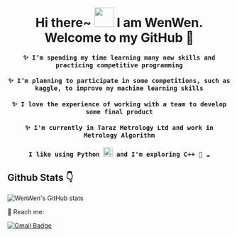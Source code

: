 
<h1 align = 'center'>  Hi there~ <img src="https://i.giphy.com/media/KzJkzjggfGN5Py6nkT/200.webp" width="44"> I am WenWen. Welcome to my GitHub 🥀 </h1>

<h4 align="center"><samp> ✨ I’m spending my time learning many new skills and practicing competitive programming </samp></h4>

<h4 align="center"><samp> ✨ I’m planning to participate in some competitions, such as kaggle, to improve my machine learning skills </samp></h4>

<h4 align="center"><samp> ✨  I love the experience of working with a team to develop some final product </samp></h4>

<h4 align="center"><samp> ✨  I'm currently in Taraz Metrology Ltd and work in Metrology Algorithm </samp></h4>

<h4 align="center"><samp> I like using Python <img src="https://i.giphy.com/media/LMt9638dO8dftAjtco/200.webp" width="21"> and I'm exploring C++ 🐍 ☁️ </samp></h4>



<h2> Github Stats 👇</h2>

![WenWen's GitHub stats](https://github-readme-stats.vercel.app/api?username=howtospellbeauty&show_icons=true&theme=cobalt)




📮 Reach me: 

[![Gmail Badge](https://img.shields.io/badge/-wenyanqi77@outlook.com-c14438?style=flat-square&logo=Gmail&logoColor=white&link=mailto:wenyanqi77@outlook.com)](mailto:wenyanqi77@outlook.com)


